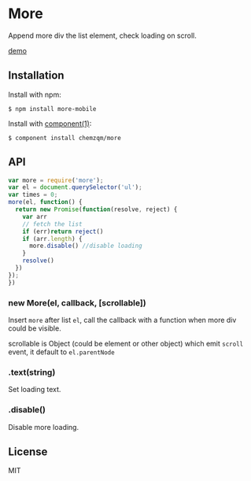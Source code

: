 # More

Append more div the list element, check loading on scroll.

[demo](http://chemzqm.github.io/more/)

## Installation

Install with npm:

    $ npm install more-mobile

Install with [component(1)](http://component.io):

    $ component install chemzqm/more

## API

```js
var more = require('more');
var el = document.querySelector('ul');
var times = 0;
more(el, function() {
  return new Promise(function(resolve, reject) {
    var arr
    // fetch the list
    if (err)return reject()
    if (arr.length) {
      more.disable() //disable loading
    }
    resolve()
  })
});
})
```

### new More(el, callback, [scrollable])

Insert `more` after list `el`, call the callback with a function when more div could be visible.

scrollable is Object (could be element or other object) which emit `scroll` event, it default to `el.parentNode`

### .text(string)

Set loading text.

### .disable()

Disable more loading.

## License

MIT
